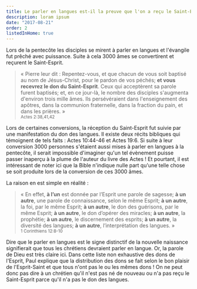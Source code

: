 ```yaml
---
title: Le parler en langues est-il la preuve que l'on a reçu le Saint-Esprit et qu'on est né de nouveau ?
description: loram ipsum
date: "2017-08-21"
order: 2
listedInHome: true
---
```


Lors de la pentecôte les disciples se mirent à parler en langues et l'évangile fut prêché avec puissance. Suite à cela 3000 âmes se convertirent et reçurent le Saint-Esprit.

> « Pierre leur dit : Repentez-vous, et que chacun de vous soit baptisé au nom de Jésus-Christ, pour le pardon de vos péchés; **et vous recevrez le don du Saint-Esprit**. Ceux qui acceptèrent sa parole furent baptisés; et, en ce jour-là, le nombre des disciples s'augmenta d'environ trois mille âmes. Ils persévéraient dans l'enseignement des apôtres, dans la communion fraternelle, dans la fraction du pain, et dans les prières. » <br /> <small>Actes 2:38,41,42</small>

Lors de certaines conversions, la réception du Saint-Esprit fut suivie par une manifestation du don des langues. Il existe deux récits bibliques qui témoignent de tels faits : Actes 10:44-46 et Actes 19:6. Si suite à leur conversion 3000 personnes s'étaient aussi mises à parler en langues à la pentecôte, il serait impossible d'imaginer qu'un tel évènement puisse passer inaperçu à la plume de l'auteur du livre des Actes ! 
Et pourtant, il est intéressant de noter ici que la Bible n'indique nulle part qu'une telle chose se soit produite lors de la conversion de ces 3000 âmes.

La raison en est simple en réalité :

> « En effet, **à l’un** est donnée par l’Esprit une parole de sagesse; **à un autre**, une parole de connaissance, selon le même Esprit; **à un autre**, la foi, par le même Esprit; **à un autre**, le don des guérisons, par le même Esprit; **à un autre**, le don d’opérer des miracles; **à un autre**, la prophétie; **à un autre**, le discernement des esprits; **à un autre**, la diversité des langues; **à un autre**, l’interprétation des langues. » <br /> <small>1 Corinthiens 12:8‭-‬10</small>

Dire que le parler en langues est le signe distinctif de la nouvelle naissance signifierait que tous les chrétiens devraient parler en langue. Or, la parole de Dieu est très claire ici. Dans cette liste non exhaustive des dons de l'Esprit, Paul explique que la distribution des dons se fait selon le bon plaisir de l'Esprit-Saint et que tous n'ont pas le ou les mêmes dons ! On ne peut donc pas dire à un chrétien qu'il n'est pas né de nouveau ou n'a pas reçu le Saint-Esprit parce qu'il n'a pas le don des langues.